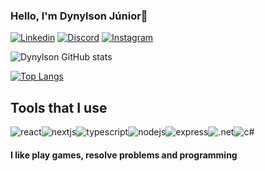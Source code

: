 ### Hello, I'm Dynylson Júnior🤗

[![Linkedin](https://img.shields.io/badge/LinkedIn-0077B5?style=for-the-badge&logo=linkedin&logoColor=white)]()
[![Discord](https://img.shields.io/badge/Discord-7289DA?style=for-the-badge&logo=discord&logoColor=white)]()
[![Instagram](https://img.shields.io/badge/Instagram-E4405F?style=for-the-badge&logo=instagram&logoColor=white)](https://www.instagram.com/dynylsonj/)

![Dynylson GitHub stats](https://github-readme-stats.vercel.app/api?username=Dynylson&show_icons=true&theme=radical)

[![Top Langs](https://github-readme-stats.vercel.app/api/top-langs/?username=Dynylson&layout=compact)](https://github.com/anuraghazra/github-readme-stats)

## Tools that I use

<div style="display: flex">
  <img src="https://img.shields.io/badge/React-20232A?style=for-the-badge&logo=react&logoColor=61DAFB" alt="react">
  <img src="https://img.shields.io/badge/Next-black?style=for-the-badge&logo=next.js&logoColor=white" alt="nextjs">
  <img src="https://img.shields.io/badge/typescript-%23007ACC.svg?style=for-the-badge&logo=typescript&logoColor=white" alt="typescript">
  <img src="https://img.shields.io/badge/node.js-6DA55F?style=for-the-badge&logo=node.js&logoColor=white" alt=nodejs>
  <img src="https://img.shields.io/badge/Express.js-404D59?style=for-the-badge" alt="express">
  <img src="https://img.shields.io/badge/.NET-5C2D91?style=for-the-badge&logo=.net&logoColor=white" alt=".net">
  <img src="https://img.shields.io/badge/c%23-%23239120.svg?style=for-the-badge&logo=c-sharp&logoColor=whit" alt="c#">
</div>

#### I like play games, resolve problems and programming
